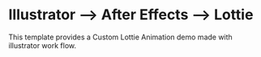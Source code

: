 # Illustrator --> After Effects --> Lottie

This template provides a Custom Lottie Animation demo made with illustrator work flow.


